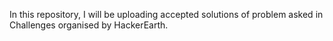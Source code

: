 In this repository, I will be uploading accepted solutions of problem asked in Challenges organised by HackerEarth.
